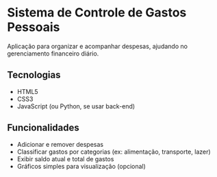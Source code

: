 # Sistema de Controle de Gastos Pessoais  

Aplicação para organizar e acompanhar despesas, ajudando no gerenciamento financeiro diário.

## Tecnologias
- HTML5  
- CSS3  
- JavaScript (ou Python, se usar back-end)  

## Funcionalidades
- Adicionar e remover despesas  
- Classificar gastos por categorias (ex: alimentação, transporte, lazer)  
- Exibir saldo atual e total de gastos  
- Gráficos simples para visualização (opcional)  
